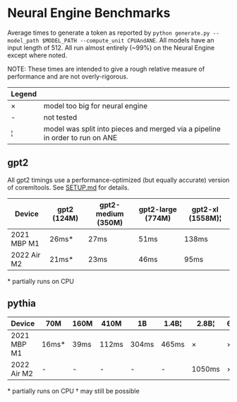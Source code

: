 # Neural Engine Benchmarks

Average times to generate a token as reported by `python generate.py --model_path $MODEL_PATH --compute_unit CPUAndANE`. All models have an input length of 512. All run almost entirely (~99%) on the Neural Engine except where noted.

NOTE: These times are intended to give a rough relative measure of performance and are not overly-rigorous.

|Legend||
|-|-|
|×| model too big for neural engine|
|-| not tested|
|¦| model was split into pieces and merged via a pipeline in order to run on ANE|

## gpt2

All gpt2 timings use a performance-optimized (but equally accurate) version of coremltools. See [SETUP.md](SETUP.md) for details.

|Device     |gpt2 (124M)|gpt2-medium (350M)|gpt2-large (774M)|gpt2-xl (1558M)¦|
|-|-|-|-|-|
|2021 MBP M1|26ms*      |27ms              |51ms             |138ms           |
|2022 Air M2|21ms*      |23ms              |46ms             |95ms            |

\* partially runs on CPU

## pythia

|Device     |70M  |160M|410M |1B   |1.4B¦ |2.8B¦ |6.9B|
|-|-|-|-|-|-|-|-|
|2021 MBP M1|16ms*|39ms|112ms|304ms|465ms |×     |×   |
|2022 Air M2|-    |-   |-    |-    |-     |1050ms|×†  |

\* partially runs on CPU
† may still be possible
